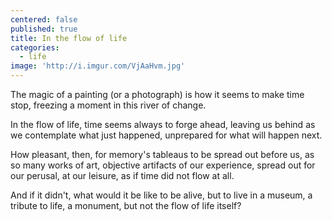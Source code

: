 ```yaml
---
centered: false
published: true
title: In the flow of life
categories:
  - life
image: 'http://i.imgur.com/VjAaHvm.jpg'
---
```

The magic of a painting
(or a photograph)
is how it seems
to make time stop,
freezing a moment
in this river of change.

In the flow of life,
time seems always 
to forge ahead,
leaving us behind
as we contemplate
what just happened,
unprepared
for what will happen next.

How pleasant, then,
for memory's tableaus
to be spread out before us,
as so many works of art,
objective artifacts
of our experience,
spread out for our perusal,
at our leisure,
as if time did not flow
at all.

And if it didn't,
what would it be like 
to be alive,
but to live in a museum,
a tribute to life,
a monument,
but not the flow
of life itself?




